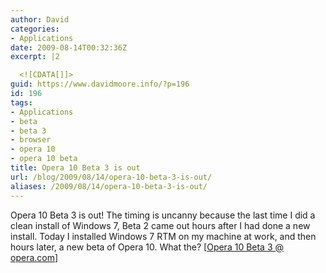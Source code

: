 ```yaml
---
author: David
categories:
- Applications
date: 2009-08-14T00:32:36Z
excerpt: |2

  <![CDATA[]]>
guid: https://www.davidmoore.info/?p=196
id: 196
tags:
- Applications
- beta
- beta 3
- browser
- opera 10
- opera 10 beta
title: Opera 10 Beta 3 is out
url: /blog/2009/08/14/opera-10-beta-3-is-out/
aliases: /2009/08/14/opera-10-beta-3-is-out/
---
```


Opera 10 Beta 3 is out! The timing is uncanny because the last time I did a clean install of Windows 7, Beta 2 came out hours after I had done a new install. Today I installed Windows 7 RTM on my machine at work, and then hours later, a new beta of Opera 10. What the? [<a title="Opera 10 Beta 3" href="http://www.opera.com/browser/next/" target="_blank">Opera 10 Beta 3 @ opera.com</a>]